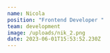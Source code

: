 ```yaml
---
name: Nicola
position: "Frontend Developer "
team: development
image: /uploads/nik_2.png
date: 2023-06-01T15:53:52.230Z
---
```

